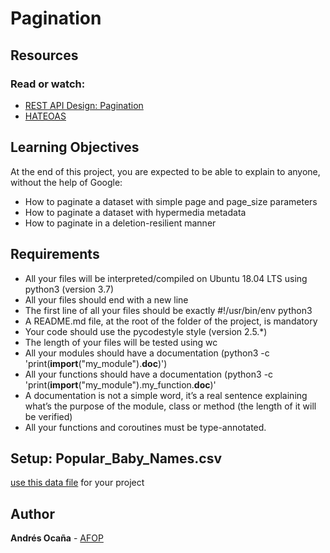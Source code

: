 # Pagination

## Resources
### Read or watch:

- [REST API Design: Pagination](https://intranet.hbtn.io/rltoken/VeL1Cbu_NVNND6WKJrECbg)
- [HATEOAS](https://intranet.hbtn.io/rltoken/Mqk-KBxLRtJaQuWZO-oeAQ)

## Learning Objectives
At the end of this project, you are expected to be able to explain to anyone, without the help of Google:

- How to paginate a dataset with simple page and page_size parameters
- How to paginate a dataset with hypermedia metadata
- How to paginate in a deletion-resilient manner

## Requirements

- All your files will be interpreted/compiled on Ubuntu 18.04 LTS using python3 (version 3.7)
- All your files should end with a new line
- The first line of all your files should be exactly #!/usr/bin/env python3
- A README.md file, at the root of the folder of the project, is mandatory
- Your code should use the pycodestyle style (version 2.5.*)
- The length of your files will be tested using wc
- All your modules should have a documentation (python3 -c 'print(__import__("my_module").__doc__)')
- All your functions should have a documentation (python3 -c 'print(__import__("my_module").my_function.__doc__)'
- A documentation is not a simple word, it’s a real sentence explaining what’s the purpose of the module, class or method (the length of it will be verified)
- All your functions and coroutines must be type-annotated.

## Setup: Popular_Baby_Names.csv
[use this data file](https://intranet.hbtn.io/rltoken/7IKLZ7i4pO4MJ9CQoGHfVw) for your project

## Author

**Andrés Ocaña** - [AFOP](https://github.com/AFOP)
